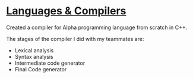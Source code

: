 # [Languages & Compilers](https://www.csd.uoc.gr/CSD/index.jsp?content=courses_catalog&openmenu=demoAcc3&lang=en&course=22)  

Created a compiler for Alpha programming language from scratch in C++.  

The stages of the compiler I did with my teammates are:  
- Lexical analysis  
- Syntax analysis  
- Intermediate code generator  
- Final Code generator  
